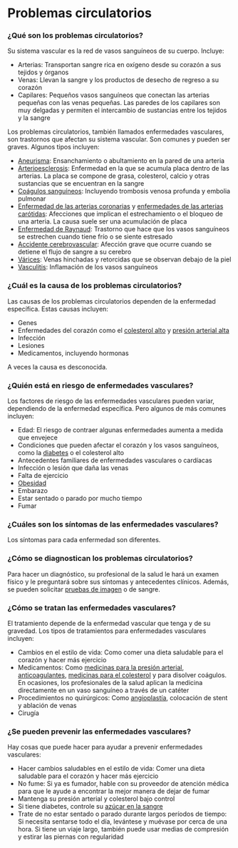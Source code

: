 Problemas circulatorios
=======================


### ¿Qué son los problemas circulatorios?


Su sistema vascular es la red de vasos sanguíneos de su cuerpo. Incluye:


* Arterias: Transportan sangre rica en oxígeno desde su corazón a sus tejidos y órganos
* Venas: Llevan la sangre y los productos de desecho de regreso a su corazón
* Capilares: Pequeños vasos sanguíneos que conectan las arterias pequeñas con las venas pequeñas. Las paredes de los capilares son muy delgadas y permiten el intercambio de sustancias entre los tejidos y la sangre


Los problemas circulatorios, también llamados enfermedades vasculares, son trastornos que afectan su sistema vascular. Son comunes y pueden ser graves. Algunos tipos incluyen:


* [Aneurisma](https://medlineplus.gov/spanish/aneurysms.html): Ensanchamiento o abultamiento en la pared de una arteria
* [Arterioesclerosis](https://medlineplus.gov/spanish/atherosclerosis.html): Enfermedad en la que se acumula placa dentro de las arterias. La placa se compone de grasa, colesterol, calcio y otras sustancias que se encuentran en la sangre
* [Coágulos sanguíneos](https://medlineplus.gov/spanish/bloodclots.html): Incluyendo trombosis venosa profunda y embolia pulmonar
* [Enfermedad de las arterias coronarias](https://medlineplus.gov/spanish/coronaryarterydisease.html) y [enfermedades de las arterias carótidas](https://medlineplus.gov/spanish/carotidarterydisease.html): Afecciones que implican el estrechamiento o el bloqueo de una arteria. La causa suele ser una acumulación de placa
* [Enfermedad de Raynaud](https://medlineplus.gov/spanish/raynaudsdisease.html): Trastorno que hace que los vasos sanguíneos se estrechen cuando tiene frío o se siente estresado
* [Accidente cerebrovascular](https://medlineplus.gov/spanish/stroke.html): Afección grave que ocurre cuando se detiene el flujo de sangre a su cerebro
* [Várices](https://medlineplus.gov/spanish/varicoseveins.html): Venas hinchadas y retorcidas que se observan debajo de la piel
* [Vasculitis](https://medlineplus.gov/spanish/vasculitis.html): Inflamación de los vasos sanguíneos


### ¿Cuál es la causa de los problemas circulatorios?


Las causas de los problemas circulatorios dependen de la enfermedad específica. Estas causas incluyen:


* Genes
* Enfermedades del corazón como el [colesterol alto](https://medlineplus.gov/spanish/cholesterol.html) y [presión arterial alta](https://medlineplus.gov/spanish/highbloodpressure.html)
* Infección
* Lesiones
* Medicamentos, incluyendo hormonas


A veces la causa es desconocida.


### ¿Quién está en riesgo de enfermedades vasculares?


Los factores de riesgo de las enfermedades vasculares pueden variar, dependiendo de la enfermedad específica. Pero algunos de más comunes incluyen:


* Edad: El riesgo de contraer algunas enfermedades aumenta a medida que envejece
* Condiciones que pueden afectar el corazón y los vasos sanguíneos, como la [diabetes](https://medlineplus.gov/spanish/diabetes.html) o el colesterol alto
* Antecedentes familiares de enfermedades vasculares o cardíacas
* Infección o lesión que daña las venas
* Falta de ejercicio
* [Obesidad](https://medlineplus.gov/spanish/obesity.html)
* Embarazo
* Estar sentado o parado por mucho tiempo
* Fumar


### ¿Cuáles son los síntomas de las enfermedades vasculares?


Los síntomas para cada enfermedad son diferentes.


### ¿Cómo se diagnostican los problemas circulatorios?


Para hacer un diagnóstico, su profesional de la salud le hará un examen físico y le preguntará sobre sus síntomas y antecedentes clínicos. Además, se pueden solicitar [pruebas de imagen](https://medlineplus.gov/spanish/diagnosticimaging.html) o de sangre.


### ¿Cómo se tratan las enfermedades vasculares?


El tratamiento depende de la enfermedad vascular que tenga y de su gravedad. Los tipos de tratamientos para enfermedades vasculares incluyen:


* Cambios en el estilo de vida: Como comer una dieta saludable para el corazón y hacer más ejercicio
* Medicamentos: Como [medicinas para la presión arterial](https://medlineplus.gov/spanish/bloodpressuremedicines.html), [anticoagulantes](https://medlineplus.gov/spanish/bloodthinners.html), [medicinas para el colesterol](https://medlineplus.gov/spanish/cholesterolmedicines.html) y para disolver coágulos. En ocasiones, los profesionales de la salud aplican la medicina directamente en un vaso sanguíneo a través de un catéter
* Procedimientos no quirúrgicos: Como [angioplastía](https://medlineplus.gov/spanish/angioplasty.html), colocación de stent y ablación de venas
* Cirugía


### ¿Se pueden prevenir las enfermedades vasculares?


Hay cosas que puede hacer para ayudar a prevenir enfermedades vasculares:


* Hacer cambios saludables en el estilo de vida: Comer una dieta saludable para el corazón y hacer más ejercicio
* No fume: Si ya es fumador, hable con su proveedor de atención médica para que le ayude a encontrar la mejor manera de dejar de fumar
* Mantenga su presión arterial y colesterol bajo control
* Si tiene diabetes, controle su [azúcar en la sangre](https://medlineplus.gov/spanish/bloodglucose.html)
* Trate de no estar sentado o parado durante largos períodos de tiempo: Si necesita sentarse todo el día, levántese y muévase por cerca de una hora. Si tiene un viaje largo, también puede usar medias de compresión y estirar las piernas con regularidad
